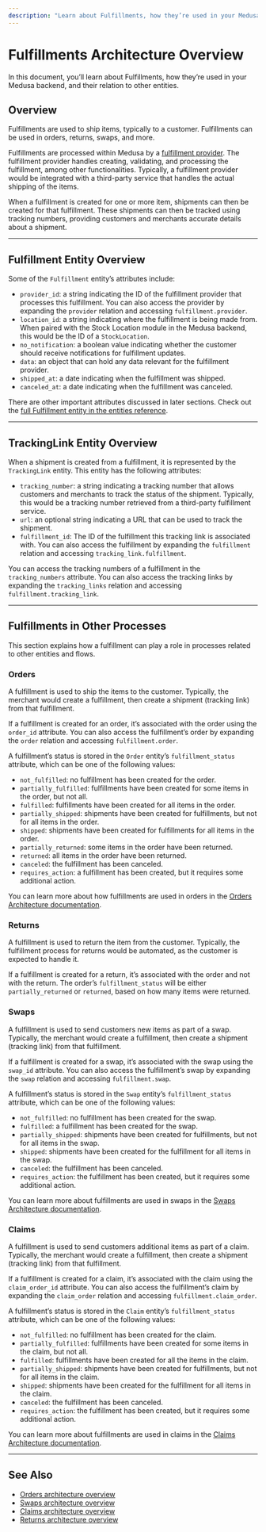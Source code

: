 ```yaml
---
description: "Learn about Fulfillments, how they’re used in your Medusa backend, and their relation to other entities."
---
```


# Fulfillments Architecture Overview

In this document, you’ll learn about Fulfillments, how they’re used in your Medusa backend, and their relation to other entities.

## Overview

Fulfillments are used to ship items, typically to a customer. Fulfillments can be used in orders, returns, swaps, and more.

Fulfillments are processed within Medusa by a [fulfillment provider](../carts-and-checkout/backend/add-fulfillment-provider.md). The fulfillment provider handles creating, validating, and processing the fulfillment, among other functionalities. Typically, a fulfillment provider would be integrated with a third-party service that handles the actual shipping of the items.

When a fulfillment is created for one or more item, shipments can then be created for that fulfillment. These shipments can then be tracked using tracking numbers, providing customers and merchants accurate details about a shipment.

---

## Fulfillment Entity Overview

Some of the `Fulfillment` entity’s attributes include:

- `provider_id`: a string indicating the ID of the fulfillment provider that processes this fulfillment. You can also access the provider by expanding the `provider` relation and accessing `fulfillment.provider`.
- `location_id`: a string indicating where the fulfillment is being made from. When paired with the Stock Location module in the Medusa backend, this would be the ID of a `StockLocation`.
- `no_notification`: a boolean value indicating whether the customer should receive notifications for fulfillment updates.
- `data`: an object that can hold any data relevant for the fulfillment provider.
- `shipped_at`: a date indicating when the fulfillment was shipped.
- `canceled_at`: a date indicating when the fulfillment was canceled.

There are other important attributes discussed in later sections. Check out the [full Fulfillment entity in the entities reference](../../references/entities/classes/Fulfillment.md).

---

## TrackingLink Entity Overview

When a shipment is created from a fulfillment, it is represented by the `TrackingLink` entity. This entity has the following attributes:

- `tracking_number`: a string indicating a tracking number that allows customers and merchants to track the status of the shipment. Typically, this would be a tracking number retrieved from a third-party fulfillment service.
- `url`: an optional string indicating a URL that can be used to track the shipment.
- `fulfillment_id`: The ID of the fulfillment this tracking link is associated with. You can also access the fulfillment by expanding the `fulfillment` relation and accessing `tracking_link.fulfillment`.

You can access the tracking numbers of a fulfillment in the `tracking_numbers` attribute. You can also access the tracking links by expanding the `tracking_links` relation and accessing `fulfillment.tracking_link`.

---

## Fulfillments in Other Processes

This section explains how a fulfillment can play a role in processes related to other entities and flows.

### Orders

A fulfillment is used to ship the items to the customer. Typically, the merchant would create a fulfillment, then create a shipment (tracking link) from that fulfillment.

If a fulfillment is created for an order, it’s associated with the order using the `order_id` attribute. You can also access the fulfillment’s order by expanding the `order` relation and accessing `fulfillment.order`.

A fulfillment’s status is stored in the `Order` entity’s `fulfillment_status` attribute, which can be one of the following values:

- `not_fulfilled`: no fulfillment has been created for the order.
- `partially_fulfilled`: fulfillments have been created for some items in the order, but not all.
- `fulfilled`: fulfillments have been created for all items in the order.
- `partially_shipped`: shipments have been created for fulfillments, but not for all items in the order.
- `shipped`: shipments have been created for fulfillments for all items in the order.
- `partially_returned`: some items in the order have been returned.
- `returned`: all items in the order have been returned.
- `canceled`: the fulfillment has been canceled.
- `requires_action`: a fulfillment has been created, but it requires some additional action.

You can learn more about how fulfillments are used in orders in the [Orders Architecture documentation](./orders.md#fulfillments-in-orders).

### Returns

A fulfillment is used to return the item from the customer. Typically, the fulfillment process for returns would be automated, as the customer is expected to handle it.

If a fulfillment is created for a return, it’s associated with the order and not with the return. The order’s `fulfillment_status` will be either `partially_returned` or `returned`, based on how many items were returned.

### Swaps

A fulfillment is used to send customers new items as part of a swap. Typically, the merchant would create a fulfillment, then create a shipment (tracking link) from that fulfillment.

If a fulfillment is created for a swap, it’s associated with the swap using the `swap_id` attribute. You can also access the fulfillment’s swap by expanding the `swap` relation and accessing `fulfillment.swap`.

A fulfillment’s status is stored in the `Swap` entity’s `fulfillment_status` attribute, which can be one of the following values:

- `not_fulfilled`: no fulfillment has been created for the swap.
- `fulfilled`: a fulfillment has been created for the swap.
- `partially_shipped`: shipments have been created for fulfillments, but not for all items in the swap.
- `shipped`: shipments have been created for the fulfillment for all items in the swap.
- `canceled`: the fulfillment has been canceled.
- `requires_action`: the fulfillment has been created, but it requires some additional action.

You can learn more about fulfillments are used in swaps in the [Swaps Architecture documentation](./swaps.md#handling-swap-fulfillment).

### Claims

A fulfillment is used to send customers additional items as part of a claim. Typically, the merchant would create a fulfillment, then create a shipment (tracking link) from that fulfillment.

If a fulfillment is created for a claim, it’s associated with the claim using the `claim_order_id` attribute. You can also access the fulfillment’s claim by expanding the `claim_order` relation and accessing `fulfillment.claim_order`.

A fulfillment’s status is stored in the `Claim` entity’s `fulfillment_status` attribute, which can be one of the following values:

- `not_fulfilled`: no fulfillment has been created for the claim.
- `partially_fulfilled`: fulfillments have been created for some items in the claim, but not all.
- `fulfilled`: fulfillments have been created for all the items in the claim.
- `partially_shipped`: shipments have been created for fulfillments, but not for all items in the claim.
- `shipped`: shipments have been created for the fulfillment for all items in the claim.
- `canceled`: the fulfillment has been canceled.
- `requires_action`: the fulfillment has been created, but it requires some additional action.

You can learn more about fulfillments are used in claims in the [Claims Architecture documentation](./claims.md#fulfill-a-claim).

---

## See Also

- [Orders architecture overview](./orders.md)
- [Swaps architecture overview](./swaps.md)
- [Claims architecture overview](./claims.md)
- [Returns architecture overview](./returns.md)
